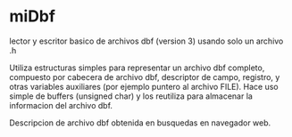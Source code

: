 # miDbf
lector y escritor basico de archivos dbf (version 3) usando solo un archivo .h

Utiliza estructuras simples para representar un archivo dbf completo, compuesto por cabecera de archivo dbf, descriptor de campo, registro, y otras variables auxiliares (por ejemplo puntero al archivo FILE).
Hace uso simple de buffers (unsigned char) y los reutiliza para almacenar la informacion del archivo dbf.

Descripcion de archivo dbf obtenida en busquedas en navegador web.

